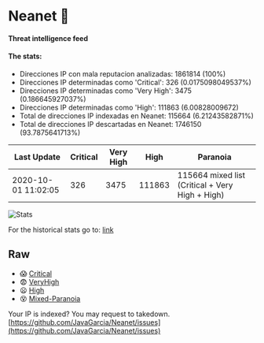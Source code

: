 # Neanet :hocho:
#### Threat intelligence feed
#### The stats:

- Direcciones IP con mala reputacion analizadas: 1861814 (100%)
- Direcciones IP determinadas como 'Critical':  326 (0.0175098049537%)
- Direcciones IP determinadas como 'Very High':  3475 (0.186645927037%)
- Direcciones IP determinadas como 'High':  111863 (6.00828009672)
- Total de direcciones IP indexadas en Neanet:  115664 (6.21243582871%)
- Total de direcciones IP descartadas en Neanet:  1746150 (93.7875641713%)

| Last Update | Critical | Very High | High | Paranoia |
| --- | --- | --- | --- | --- |
| 2020-10-01 11:02:05 | 326 | 3475 | 111863 | 115664 mixed list (Critical + Very High + High)|

![Stats](https://docs.google.com/spreadsheets/d/e/2PACX-1vSnaNMIXVabIpDJjufMlzH7poXnshF3mgd8Is1g9ytUEzVsP5my4Trn8f-xkoLLQ38xpL3HtmUexLo6/pubchart?oid=501124687&format=image)

For the historical stats go to: [link](/stats.csv)
## Raw
- :scream: [Critical](https://raw.githubusercontent.com/JavaGarcia/Neanet/master/blacklists/neanet_critical.txt)
- :fearful: [VeryHigh](https://raw.githubusercontent.com/JavaGarcia/Neanet/master/blacklists/neanet_veryHigh.txtt)
- :frowning: [High](https://raw.githubusercontent.com/JavaGarcia/Neanet/master/blacklists/neanet_high.txt)
- :dizzy_face: [Mixed-Paranoia](https://raw.githubusercontent.com/JavaGarcia/Neanet/master/blacklists/neanet_all.txt)


Your IP is indexed? You may request to takedown. [https://github.com/JavaGarcia/Neanet/issues](https://github.com/JavaGarcia/Neanet/issues)



















































































































































































































































































































































































































































































































































































































































































































































































































































































































































































































































































































































































